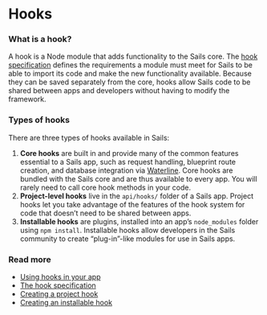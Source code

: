 # Hooks

### What is a hook?

A hook is a Node module that adds functionality to the Sails core.  The [hook specification](https://sailsjs.com/documentation/concepts/extending-sails/hooks/hook-specification) defines the requirements a module must meet for Sails to be able to import its code and make the new functionality available.  Because they can be saved separately from the core, hooks allow Sails code to be shared between apps and developers without having to modify the framework.

### Types of hooks

There are three types of hooks available in Sails:

1. **Core hooks** are built in and provide many of the common features essential to a Sails app, such as request handling, blueprint route creation, and database integration via [Waterline](https://sailsjs.com/documentation/concepts/models-and-orm).  Core hooks are bundled with the Sails core and are thus available to every app.  You will rarely need to call core hook methods in your code.
2. **Project-level hooks** live in the `api/hooks/` folder of a Sails app.  Project hooks let you take advantage of the features of the hook system for code that doesn&rsquo;t need to be shared between apps.
3. **Installable hooks** are plugins, installed into an app&rsquo;s `node_modules` folder using `npm install`.  Installable hooks allow developers in the Sails community to create &ldquo;plug-in&rdquo;-like modules for use in Sails apps.

### Read more

* [Using hooks in your app](https://sailsjs.com/documentation/concepts/extending-sails/Hooks/using-hooks)
* [The hook specification](https://sailsjs.com/documentation/concepts/extending-sails/hooks/hook-specification)
* [Creating a project hook](https://sailsjs.com/documentation/concepts/extending-sails/hooks/project-hooks)
* [Creating an installable hook](https://sailsjs.com/documentation/concepts/extending-sails/Hooks/installable-hooks)



<docmeta name="displayName" value="Hooks">
<docmeta name="stabilityIndex" value="3">
